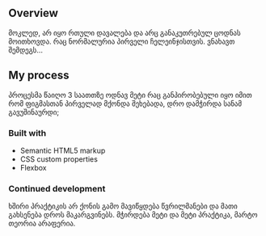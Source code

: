 ## Overview
მოკლედ, არ იყო რთული დავალება და არც განაკუთრებულ ცოდნას მოითხოვდა. რაც ნორმალურია პირველი ჩელეინჯისთვის. ვნახავთ შემდეგს...


## My process
პროცესმა წაიღო 3 საათთზე ოდნავ მეტი რაც განპირობებული იყო იმით რომ ფიგმასთან პირველად მქონდა შეხებადა, დრო დამჭირდა სანამ  გავუშინაურდი;
  
### Built with

- Semantic HTML5 markup
- CSS custom properties
- Flexbox



### Continued development
ხშირი პრაქტიკის არ ქონის გამო მავიწყდება წვრილმანები და მათი გახსენება დროს მაკარგვინებს. 
მჭირდება მეტი და მეტი პრაქტიკა, მარტო თეორია არაფერია.

